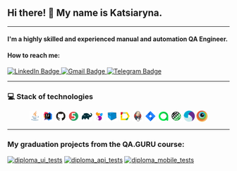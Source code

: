 ## Hi there! 👋 My name is Katsiaryna. 
___
#### I'm a highly skilled and experienced manual and automation QA Engineer.
#### How to reach me:
<a href="https://www.linkedin.com/in/lebedevich-es/">
  <img src="https://img.shields.io/badge/LinkedIn-0077B5?style=for-the-badge&logo=linkedin&logoColor=white" alt="LinkedIn Badge"/>
</a>
<a href="mailto:lebedevich.es@gmail.com">
  <img src="https://img.shields.io/badge/Gmail-D14836?style=for-the-badge&logo=gmail&logoColor=white" alt="Gmail Badge"/>
</a>
<a href="https://t.me/lebedevich_es">
  <img src="https://img.shields.io/badge/Telegram-2CA5E0?style=for-the-badge&logo=telegram&logoColor=white" alt="Telegram Badge"/>
</a>

___

### :computer: Stack of technologies

<p align="center">
<img width="5%" title="Java" src="images/logo/Java.svg">
<img width="5%" title="IntelliJ IDEA" src="images/logo/Idea.svg">
<img width="5%" title="GitHub" src="images/logo/GitHub.svg">
<img width="5%" title="JUnit5" src="images/logo/JUnit5.svg">
<img width="5%" title="Gradle" src="images/logo/Gradle.svg">
<img width="5%" title="Selenide" src="images/logo/Selenide.svg">
<img width="5%" title="Selenoid" src="images/logo/Selenoid.svg">
<img width="5%" title="Allure Report" src="images/logo/Allure.svg">
<img width="5%" title="Jenkins" src="images/logo/Jenkins.svg">
<img width="5%" title="Jira" src="images/logo/Jira.svg">
<img width="5%" title="Allure TestOps" src="images/logo/Allure_TO.svg">
<img width="5%" title="RestAssured" src="images/logo/RestAssured.svg">
<img width="5%" title="Appium" src="images/logo/Appium.svg">
<img width="5%" title="Browserstack" src="images/logo/Browserstack.svg">
</p>

___

### My graduation projects from the QA.GURU course:

[![diploma_ui_tests](https://github-readme-stats.vercel.app/api/pin/?username=lebedevich-es&repo=diploma_ui_tests&theme=transparent)](https://github.com/lebedevich-es/diploma_ui_tests)
[![diploma_api_tests](https://github-readme-stats.vercel.app/api/pin/?username=lebedevich-es&repo=diploma_api_tests&theme=transparent)](https://github.com/lebedevich-es/diploma_api_tests)
[![diploma_mobile_tests](https://github-readme-stats.vercel.app/api/pin/?username=lebedevich-es&repo=diploma_mobile_tests&theme=transparent)](https://github.com/lebedevich-es/diploma_mobile_tests)